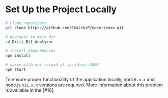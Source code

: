 # Set Up the Project Locally

```bash
# clone repository
git clone https://github.com/SkalskiP/make-sense.git

# navigate to main dir
cd Drill_Bit_Analyzer

# install dependencies
npm install

# serve with hot reload at localhost:3000
npm start
```
To ensure proper functionality of the application locally, npm `6.x.x` and node.js `v11.x.x` versions are required. More information about this problem is available in the [#16].
